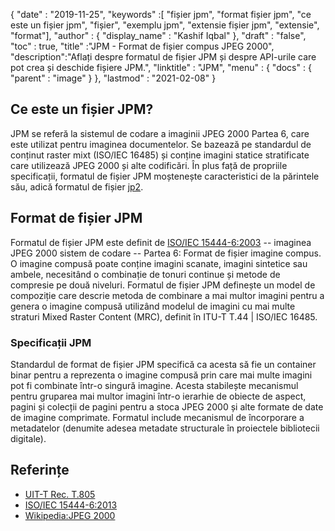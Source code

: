 {
  "date" : "2019-11-25",
  "keywords" :[ "fișier jpm", "format fișier jpm", "ce este un fișier jpm", "fișier", "exemplu jpm", "extensie fișier jpm", "extensie", "format"],
  "author" : {
    "display_name" : "Kashif Iqbal"
},
  "draft" : "false",
  "toc" : true,
  "title" :"JPM - Format de fișier compus JPEG 2000",
  "description":"Aflați despre formatul de fișier JPM și despre API-urile care pot crea și deschide fișiere JPM.",
  "linktitle" : "JPM",
  "menu" : {
    "docs" : {
      "parent" : "image"
}
},
  "lastmod" : "2021-02-08"
}

## Ce este un fișier JPM?

JPM se referă la sistemul de codare a imaginii JPEG 2000 Partea 6, care este utilizat pentru imaginea documentelor. Se bazează pe standardul de conținut raster mixt (ISO/IEC 16485) și conține imagini statice stratificate care utilizează JPEG 2000 și alte codificări. În plus față de propriile specificații, formatul de fișier JPM moștenește caracteristici de la părintele său, adică formatul de fișier [jp2](/ro/image/jp2/).

## Format de fișier JPM

Formatul de fișier JPM este definit de [ISO/IEC 15444-6:2003](https://www.iso.org/standard/61124.html) -- imaginea JPEG 2000 sistem de codare -- Partea 6: Format de fișier imagine compus. O imagine compusă poate conține imagini scanate, imagini sintetice sau ambele, necesitând o combinație de tonuri continue și metode de compresie pe două niveluri. Formatul de fișier JPM definește un model de compoziție care descrie metoda de combinare a mai multor imagini pentru a genera o imagine compusă utilizând modelul de imagini cu mai multe straturi Mixed Raster Content (MRC), definit în ITU-T T.44 | ISO/IEC 16485.

### Specificații JPM
Standardul de format de fișier JPM specifică ca acesta să fie un container binar pentru a reprezenta o imagine compusă prin care mai multe imagini pot fi combinate într-o singură imagine. Acesta stabilește mecanismul pentru gruparea mai multor imagini într-o ierarhie de obiecte de aspect, pagini și colecții de pagini pentru a stoca JPEG 2000 și alte formate de date de imagine comprimate. Formatul include mecanismul de încorporare a metadatelor (denumite adesea metadate structurale în proiectele bibliotecii digitale).

## Referințe

* [UIT-T Rec. T.805](https://www.itu.int/rec/T-REC-T.805/en)
* [ISO/IEC 15444-6:2013](https://www.iso.org/standard/61124.html)
* [Wikipedia:JPEG 2000](https://en.wikipedia.org/wiki/JPEG_2000)

